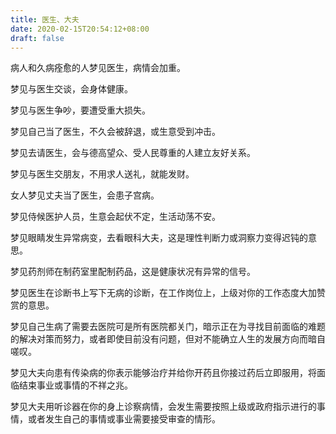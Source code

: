 ```yaml
---
title: 医生、大夫
date: 2020-02-15T20:54:12+08:00
draft: false
---
```


病人和久病痊愈的人梦见医生，病情会加重。


梦见与医生交谈，会身体健康。


梦见与医生争吵，要遭受重大损失。


梦见自己当了医生，不久会被辞退，或生意受到冲击。


梦见去请医生，会与德高望众、受人民尊重的人建立友好关系。


梦见与医生交朋友，不用求人送礼，就能发财。


女人梦见丈夫当了医生，会患子宫病。


梦见侍候医护人员，生意会起伏不定，生活动荡不安。


梦见眼睛发生异常病变，去看眼科大夫，这是理性判断力或洞察力变得迟钝的意思。


梦见药剂师在制药室里配制药品，这是健康状况有异常的信号。


梦见医生在诊断书上写下无病的诊断，在工作岗位上，上级对你的工作态度大加赞赏的意思。


梦见自己生病了需要去医院可是所有医院都关门，暗示正在为寻找目前面临的难题的解决对策而努力，或者即使目前没有问题，但对不能确立人生的发展方向而暗自嗟叹。


梦见大夫向患有传染病的你表示能够治疗并给你开药且你接过药后立即服用，将面临结束事业或事情的不祥之兆。


梦见大夫用听诊器在你的身上诊察病情，会发生需要按照上级或政府指示进行的事情，或者发生自己的事情或事业需要接受审查的情形。
